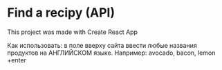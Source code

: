 # Find a recipy (API)

This project was made with Create React App

Как использовать: в поле вверху сайта ввести любые названия продуктов на АНГЛИЙСКОМ языке. Например: avocado, bacon, lemon +enter


